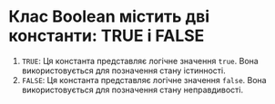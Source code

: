 
# Клас Boolean містить дві константи: TRUE і FALSE
1. `TRUE`: Ця константа представляє логічне значення `true`. Вона використовується для позначення стану істинності.
2. `FALSE`: Ця константа представляє логічне значення `false`. Вона використовується для позначення стану неправдивості.
